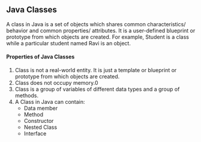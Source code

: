 
## Java Classes

A class in Java is a set of objects which shares common characteristics/ behavior and common properties/ attributes. It is a user-defined blueprint or prototype from which objects are created. For example, Student is a class while a particular student named Ravi is an object.

#### Properties of Java Classes

1. Class is not a real-world entity. It is just a template or blueprint or prototype from which objects are created.
2. Class does not occupy memory.0
3. Class is a group of variables of different data types and a group of methods.
4. A Class in Java can contain:
    * Data member
    * Method
    * Constructor
    * Nested Class
    * Interface

